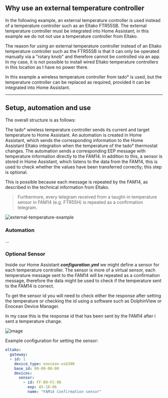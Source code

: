 ## Why use an external temperature controller
In the following example, an external temperature controller is used instead of a temperature controller such as an Eltako FTR55SB. The external temperature controller must be integrated into Home Assistant; in this example we do not not use a temperature controller from Eltako.

The reason for using an external temperature controller instead of an Eltako temperature controller such as the FTR55SB is that it can only be operated manually via a "rotary knob" and therefore cannot be controlled via an app. In my case, it is not possible to install wired Eltako temperature controllers in this location as I have no power there.

In this example a wireless temperature controller from tado° is used, but the temperature controller can be replaced as required, provided it can be integrated into Home Assistant.

---

## Setup, automation and use
The overall structure is as follows:

The tado° wireless temperature controller sends its current and target temperature to Home Assistant. An automation is created in Home Assistant, which sends the corresponding information to the Home Assistant Eltako integration when the temperature of the tado° thermostat changes. The automation sends a corresponding EEP message with temperature information directly to the FAM14. In addition to this, a sensor is stored in Home Assistant, which listens to the data from the FAM14, this is used to check whether the values have been transferred correctly; this step is optional.

This is possible because each message is repeated by the FAM14, as described in the technical information from Eltako.

> Furthermore, every telegram received from a taught-in temperature sensor in FAM14 (e.g. FTR55H) is repeated as a confirmation telegram.

![external-temperature-example](https://github.com/christophheich/grimmpp-home-assistant-eltako/assets/16765979/2b5fe2e5-8641-4ef4-84a6-ea0da953f0d5)

### Automation
...

### Optional Sensor
Inside our Home Assistant ***configuration.yml*** we might define a sensor for each temperature controller. The sensor is more of a virtual sensor, each temperature message sent to the FAM14 will be repeated as a confirmation message, therefore the data might be used to check if the temperature sent to the FAM14 is correct.

To get the sensor id you will need to check either the response after setting the temperature or checking the id using a software such as DolphinView or Enocean Device Manager.

In my case this is the response id that has been sent by the FAM14 after i sent a temperature change.

![image](https://github.com/christophheich/grimmpp-home-assistant-eltako/assets/16765979/380fdef8-062b-4d4d-8e7f-1ceebbda0219)

Example configuration for setting the sensor:

```yml
eltako:
  gateway:
  - id: 1
    device_type: enocean-usb300
    base_id: 00-00-00-00
    devices:
      sensor:
        - id: FF-B9-FC-98
          eep: A5-10-06
          name: "FAM14 Confirmation sensor"
```
